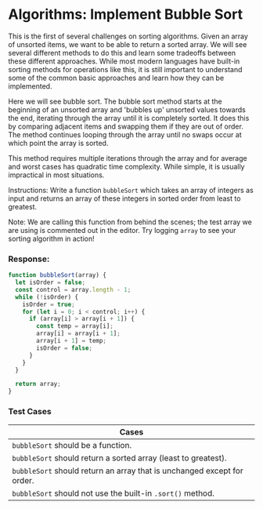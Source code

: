 # Algorithms: Implement Bubble Sort

This is the first of several challenges on sorting algorithms. Given an array of unsorted items, we want to be able to return a sorted array. We will see several different methods to do this and learn some tradeoffs between these different approaches. While most modern languages have built-in sorting methods for operations like this, it is still important to understand some of the common basic approaches and learn how they can be implemented.

Here we will see bubble sort. The bubble sort method starts at the beginning of an unsorted array and 'bubbles up' unsorted values towards the end, iterating through the array until it is completely sorted. It does this by comparing adjacent items and swapping them if they are out of order. The method continues looping through the array until no swaps occur at which point the array is sorted.

This method requires multiple iterations through the array and for average and worst cases has quadratic time complexity. While simple, it is usually impractical in most situations.

Instructions: Write a function `bubbleSort` which takes an array of integers as input and returns an array of these integers in sorted order from least to greatest.

Note:
We are calling this function from behind the scenes; the test array we are using is commented out in the editor. Try logging `array` to see your sorting algorithm in action!

### Response:

```js
function bubbleSort(array) {
  let isOrder = false;
  const control = array.length - 1;
  while (!isOrder) {
    isOrder = true;
    for (let i = 0; i < control; i++) {
      if (array[i] > array[i + 1]) {
        const temp = array[i];
        array[i] = array[i + 1];
        array[i + 1] = temp;
        isOrder = false;
      }
    }
  }

  return array;
}
```

### Test Cases

| Cases                                                                   |
| ----------------------------------------------------------------------- |
| `bubbleSort` should be a function.                                      |
| `bubbleSort` should return a sorted array (least to greatest).          |
| `bubbleSort` should return an array that is unchanged except for order. |
| `bubbleSort` should not use the built-in `.sort()` method.              |
